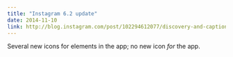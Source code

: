 ```yaml
---
title: "Instagram 6.2 update"
date: 2014-11-10
link: http://blog.instagram.com/post/102294612077/discovery-and-caption-editing
---
```

 Several new icons for elements in the app; no new icon _for_ the app.
